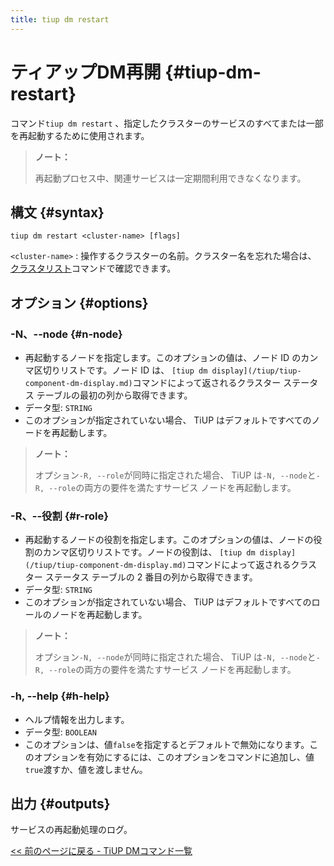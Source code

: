 ```yaml
---
title: tiup dm restart
---
```


# ティアップDM再開 {#tiup-dm-restart}

コマンド`tiup dm restart` 、指定したクラスターのサービスのすべてまたは一部を再起動するために使用されます。

> **ノート：**
>
> 再起動プロセス中、関連サービスは一定期間利用できなくなります。

## 構文 {#syntax}

```shell
tiup dm restart <cluster-name> [flags]
```

`<cluster-name>` : 操作するクラスターの名前。クラスター名を忘れた場合は、 [<a href="/tiup/tiup-component-cluster-list.md">クラスタリスト</a>](/tiup/tiup-component-cluster-list.md)コマンドで確認できます。

## オプション {#options}

### -N、--node {#n-node}

-   再起動するノードを指定します。このオプションの値は、ノード ID のカンマ区切りリストです。ノード ID は、 `[tiup dm display](/tiup/tiup-component-dm-display.md)`コマンドによって返されるクラスター ステータス テーブルの最初の列から取得できます。
-   データ型: `STRING`
-   このオプションが指定されていない場合、 TiUP はデフォルトですべてのノードを再起動します。

> **ノート：**
>
> オプション`-R, --role`が同時に指定された場合、 TiUP は`-N, --node`と`-R, --role`の両方の要件を満たすサービス ノードを再起動します。

### -R、--役割 {#r-role}

-   再起動するノードの役割を指定します。このオプションの値は、ノードの役割のカンマ区切りリストです。ノードの役割は、 `[tiup dm display](/tiup/tiup-component-dm-display.md)`コマンドによって返されるクラスター ステータス テーブルの 2 番目の列から取得できます。
-   データ型: `STRING`
-   このオプションが指定されていない場合、 TiUP はデフォルトですべてのロールのノードを再起動します。

> **ノート：**
>
> オプション`-N, --node`が同時に指定された場合、 TiUP は`-N, --node`と`-R, --role`の両方の要件を満たすサービス ノードを再起動します。

### -h, --help {#h-help}

-   ヘルプ情報を出力します。
-   データ型: `BOOLEAN`
-   このオプションは、値`false`を指定するとデフォルトで無効になります。このオプションを有効にするには、このオプションをコマンドに追加し、値`true`渡すか、値を渡しません。

## 出力 {#outputs}

サービスの再起動処理のログ。

[<a href="/tiup/tiup-component-dm.md#command-list">&lt;&lt; 前のページに戻る - TiUP DMコマンド一覧</a>](/tiup/tiup-component-dm.md#command-list)
